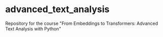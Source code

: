 # advanced_text_analysis
Repository for the course "From Embeddings to Transformers: Advanced Text Analysis with Python"
